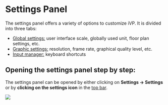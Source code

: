 # Settings Panel

The settings panel offers a variety of options to customize iVP. It is divided into three tabs:

* [Global settings:](../settings/global-settings.md) user interface scale, globally used unit, floor plan settings, etc.
* [Graphic settings:](../settings/graphic-settings-panel.md) resolution, frame rate, graphical quality level, etc.
* [Input manager:](../settings/input-manager.md) keyboard shortcuts

## Opening the settings panel step by step:

The settings panel can be opened by either clicking on **Settings -> Settings** or by **clicking on the settings icon** in the [top bar](the-top-bar.md#icons).

![](../../../.gitbook/assets/iVP\_settings\_menu\_entry.jpg)
